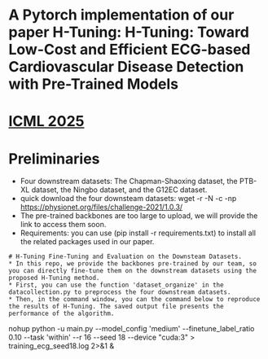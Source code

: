 # A Pytorch implementation of our paper H-Tuning: H-Tuning: Toward Low-Cost and Efficient ECG-based Cardiovascular Disease Detection with Pre-Trained Models
# [ICML 2025](https://icml.cc/virtual/2025/poster/45284)
# Preliminaries
* Four downstream datasets: The Chapman-Shaoxing dataset, the PTB-XL dataset, the Ningbo dataset, and the G12EC dataset.
* quick download the four downsteam datasets: wget -r -N -c -np https://physionet.org/files/challenge-2021/1.0.3/
* The pre-trained backbones are too large to upload, we will provide the link to access them soon.
* Requirements: you can use (pip install -r requirements.txt) to install all the related packages used in our paper.
```
# H-Tuning Fine-Tuning and Evaluation on the Downsteam Datasets.
* In this repo, we provide the backbones pre-trained by our team, so you can directly fine-tune them on the downstream datasets using the proposed H-Tuning method.
* First, you can use the function 'dataset_organize' in the datacollection.py to preprocess the four downstream datasets.
* Then, in the command window, you can the command below to reproduce the results of H-Tuning. The saved output file presents the performance of the algorithm.
```
nohup python -u main.py --model_config 'medium' --finetune_label_ratio 0.10 --task 'within' --r 16 --seed 18 --device "cuda:3" > training_ecg_seed18.log 2>&1 &
```

